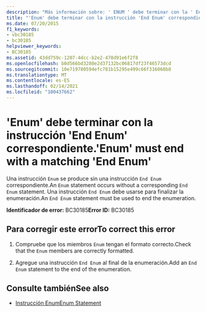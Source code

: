 ```yaml
---
description: "Más información sobre: ' ENUM ' debe terminar con la ' End ENUM ' correspondiente"
title: "'Enum' debe terminar con la instrucción 'End Enum' correspondiente."
ms.date: 07/20/2015
f1_keywords:
- vbc30185
- bc30185
helpviewer_keywords:
- BC30185
ms.assetid: 43dd759c-1207-4dcc-b2e2-478d91e6f2f8
ms.openlocfilehash: b0d566bd3280e2d37132bc06817df23f46573dcd
ms.sourcegitcommit: 10e719780594efc781b15295e499c66f316068b8
ms.translationtype: MT
ms.contentlocale: es-ES
ms.lasthandoff: 02/14/2021
ms.locfileid: "100437662"
---
```

# <a name="enum-must-end-with-a-matching-end-enum"></a><span data-ttu-id="06c01-103">'Enum' debe terminar con la instrucción 'End Enum' correspondiente.</span><span class="sxs-lookup"><span data-stu-id="06c01-103">'Enum' must end with a matching 'End Enum'</span></span>

<span data-ttu-id="06c01-104">Una instrucción `Enum` se produce sin una instrucción `End Enum` correspondiente.</span><span class="sxs-lookup"><span data-stu-id="06c01-104">An `Enum` statement occurs without a corresponding `End Enum` statement.</span></span> <span data-ttu-id="06c01-105">Una instrucción `End Enum` debe usarse para finalizar la enumeración.</span><span class="sxs-lookup"><span data-stu-id="06c01-105">An `End Enum` statement must be used to end the enumeration.</span></span>  
  
 <span data-ttu-id="06c01-106">**Identificador de error:** BC30185</span><span class="sxs-lookup"><span data-stu-id="06c01-106">**Error ID:** BC30185</span></span>  
  
## <a name="to-correct-this-error"></a><span data-ttu-id="06c01-107">Para corregir este error</span><span class="sxs-lookup"><span data-stu-id="06c01-107">To correct this error</span></span>  
  
1. <span data-ttu-id="06c01-108">Compruebe que los miembros `Enum` tengan el formato correcto.</span><span class="sxs-lookup"><span data-stu-id="06c01-108">Check that the `Enum` members are correctly formatted.</span></span>  
  
2. <span data-ttu-id="06c01-109">Agregue una instrucción `End Enum` al final de la enumeración.</span><span class="sxs-lookup"><span data-stu-id="06c01-109">Add an `End Enum` statement to the end of the enumeration.</span></span>  
  
## <a name="see-also"></a><span data-ttu-id="06c01-110">Consulte también</span><span class="sxs-lookup"><span data-stu-id="06c01-110">See also</span></span>

- [<span data-ttu-id="06c01-111">Instrucción Enum</span><span class="sxs-lookup"><span data-stu-id="06c01-111">Enum Statement</span></span>](../language-reference/statements/enum-statement.md)
